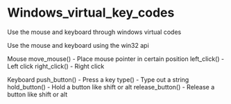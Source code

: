 # Windows_virtual_key_codes
Use the mouse and keyboard through windows virtual codes

Use the mouse and keyboard using the win32 api

Mouse
move_mouse() - Place mouse pointer in certain position
left_click() - Left click
right_click() - Right click

Keyboard
push_button() - Press a key
type() - Type out a string
hold_button() - Hold a button like shift or alt
release_button() - Release a button like shift or alt
